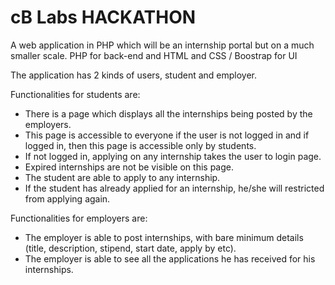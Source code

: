 # cB Labs HACKATHON
 A web application in PHP which will be an internship portal  but on a much smaller scale.
 PHP for back-end and HTML and CSS / Boostrap for UI 

The application  has 2 kinds of users, student and employer.

 Functionalities for students are:
- There is a page which  displays all the internships being posted by the employers. 
- This page is accessible to everyone if the user is not logged in and if logged in, 
  then this page is accessible only by students.
- If not logged in, applying on any internship takes the user to login page.
- Expired internships are not be visible on this page.
- The student are able to apply to any internship. 
- If the student has already applied for an internship, he/she will restricted from applying again.

 Functionalities for employers are:
- The employer is able to post internships, with bare minimum details (title, description, stipend, start date, apply by etc).
- The employer is able to see all the applications he has received for his internships.
